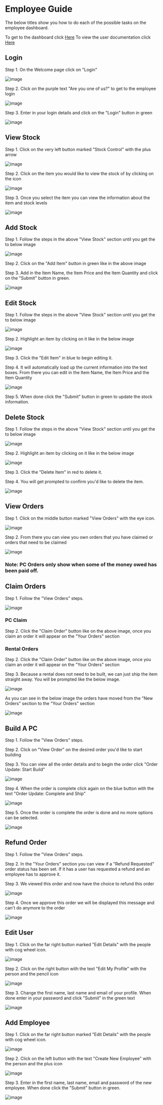 # Employee Guide

The below titles show you how to do each of the possible tasks on the employee dashboard.

To get to the dashboard click [Here](https://iamandyie.github.io/WeBuildPCs/)
To view the user documentation click [Here](https://iamandyie.github.io/WeBuildPCs/user)

## Login

Step 1. On the Welcome page click on "Login"

![image](https://raw.githubusercontent.com/IAmAndyIE/WeBuildPCs/master/docs/img/employee/Screen%20Shot%202021-04-25%20at%2020.26.13.png?token=ASXKTQP3IEESU4UZXIP77PDAR4AYI)

Step 2. Click on the purple text "Are you one of us?" to get to the employee login

![image](https://raw.githubusercontent.com/IAmAndyIE/WeBuildPCs/master/docs/img/employee/Screen%20Shot%202021-04-25%20at%2020.26.22.png?token=ASXKTQOUHQBFGUM55O4YK2DAR4BII)

Step 3. Enter in your login details and click on the "Login" button in green

![image](https://raw.githubusercontent.com/IAmAndyIE/WeBuildPCs/master/docs/img/employee/Screen%20Shot%202021-04-25%20at%2020.26.40.png?token=ASXKTQJHZNTAATX63LLCSD3AR4CHK)

## View Stock

Step 1. Click on the very left button marked "Stock Control" with the plus arrow

![image](https://raw.githubusercontent.com/IAmAndyIE/WeBuildPCs/master/docs/img/employee/Screen%20Shot%202021-04-25%20at%2020.27.38.png?token=ASXKTQJ5T4XHONVHGRHOXXTAR4CLM)

Step 2. Click on the item you would like to view the stock of by clicking on the icon

![image](https://raw.githubusercontent.com/IAmAndyIE/WeBuildPCs/master/docs/img/employee/Screen%20Shot%202021-04-25%20at%2020.27.47.png?token=ASXKTQI7THMZ22LW26V4GM3AR4EXI)

Step 3. Once you select the item you can view the information about the item and stock levels

![image](https://raw.githubusercontent.com/IAmAndyIE/WeBuildPCs/master/docs/img/employee/Screen%20Shot%202021-04-25%20at%2020.27.58.png?token=ASXKTQN6G4YGRAMVEL3OH2TAR4GQW)

## Add Stock

Step 1. Follow the steps in the above "View Stock" section until you get the to below image

![image](https://raw.githubusercontent.com/IAmAndyIE/WeBuildPCs/master/docs/img/employee/Screen%20Shot%202021-04-25%20at%2020.27.58.png?token=ASXKTQN6G4YGRAMVEL3OH2TAR4GQW)

Step 2. Click on the "Add Item" button in green like in the above image

Step 3. Add in the Item Name, the Item Price and the Item Quantity and click on the "Submit" button in green.

![image](https://raw.githubusercontent.com/IAmAndyIE/WeBuildPCs/master/docs/img/employee/Screen%20Shot%202021-04-25%20at%2020.31.15.png?token=ASXKTQKQVPHUWT4XR7BAKR3AR4HAK)

## Edit Stock

Step 1. Follow the steps in the above "View Stock" section until you get the to below image

![image](https://raw.githubusercontent.com/IAmAndyIE/WeBuildPCs/master/docs/img/employee/Screen%20Shot%202021-04-25%20at%2020.27.58.png?token=ASXKTQN6G4YGRAMVEL3OH2TAR4GQW)

Step 2. Highlight an item by clicking on it like in the below image

![image](https://raw.githubusercontent.com/IAmAndyIE/WeBuildPCs/master/docs/img/employee/Screen%20Shot%202021-04-25%20at%2020.31.30.png?token=ASXKTQOO4OZO2CGIQCQOSA3AR4H6Y)

Step 3. Click the "Edit Item" in blue to begin editing it.

Step 4. It will automatically load up the current information into the text boxes.  From there you can edit in the Item Name, the Item Price and the Item Quantity

![image](https://raw.githubusercontent.com/IAmAndyIE/WeBuildPCs/master/docs/img/employee/Screen%20Shot%202021-04-25%20at%2020.31.44.png?token=ASXKTQI66XUEXYOBEWIZ7M3AR4IFY)

Step 5. When done click the "Submit" button in green to update the stock information.

## Delete Stock

Step 1. Follow the steps in the above "View Stock" section until you get the to below image

![image](https://raw.githubusercontent.com/IAmAndyIE/WeBuildPCs/master/docs/img/employee/Screen%20Shot%202021-04-25%20at%2020.27.58.png?token=ASXKTQN6G4YGRAMVEL3OH2TAR4GQW)

Step 2. Highlight an item by clicking on it like in the below image

![image](https://raw.githubusercontent.com/IAmAndyIE/WeBuildPCs/master/docs/img/employee/Screen%20Shot%202021-04-25%20at%2020.31.30.png?token=ASXKTQOO4OZO2CGIQCQOSA3AR4H6Y)

Step 3. Click the "Delete Item" in red to delete it.

Step 4. You will get prompted to confirm you'd like to delete the item.

![image](https://raw.githubusercontent.com/IAmAndyIE/WeBuildPCs/master/docs/img/employee/Screen%20Shot%202021-04-25%20at%2020.32.07.png?token=ASXKTQPDOOOC2TX7LKTY4D3AR4IOI)

## View Orders

Step 1. Click on the middle button marked "View Orders" with the eye icon.

![image](https://raw.githubusercontent.com/IAmAndyIE/WeBuildPCs/master/docs/img/employee/Screen%20Shot%202021-04-25%20at%2020.27.38.png?token=ASXKTQJ5T4XHONVHGRHOXXTAR4CLM)

Step 2. From there you can view you own orders that you have claimed or orders that need to be claimed

![image](https://raw.githubusercontent.com/IAmAndyIE/WeBuildPCs/master/docs/img/employee/Screen%20Shot%202021-04-25%20at%2020.32.33.png?token=ASXKTQN5BKE4M5HK4S5GYQLAR4RBQ)

### Note: PC Orders only show when some of the money owed has been paid off.

## Claim Orders

Step 1. Follow the "View Orders" steps.

![image](https://raw.githubusercontent.com/IAmAndyIE/WeBuildPCs/master/docs/img/employee/Screen%20Shot%202021-04-25%20at%2020.32.33.png?token=ASXKTQN5BKE4M5HK4S5GYQLAR4RBQ)

### PC Claim

Step 2. Click the "Claim Order" button like on the above image, once you claim an order it will appear on the "Your Orders" section

### Rental Orders

Step 2. Click the "Claim Order" button like on the above image, once you claim an order it will appear on the "Your Orders" section

Step 3. Because a rental does not need to be built, we can just ship the item straight away.  You will be prompted like the below image.

![image](https://raw.githubusercontent.com/IAmAndyIE/WeBuildPCs/master/docs/img/employee/Screen%20Shot%202021-04-25%20at%2020.32.50.png?token=ASXKTQKWDGDMP3I2UHWDG73AR4SEK)

As you can see in the below image the orders have moved from the "New Orders" section to the "Your Orders" section

![image](https://raw.githubusercontent.com/IAmAndyIE/WeBuildPCs/master/docs/img/employee/Screen%20Shot%202021-04-25%20at%2020.32.59.png?token=ASXKTQP72QXCX7UCCW7NY63AR4SGE)

## Build A PC

Step 1. Follow the "View Orders" steps.

Step 2. Click on "View Order" on the desired order you'd like to start building

Step 3. You can view all the order details and to begin the order click "Order Update: Start Build"

![image](https://raw.githubusercontent.com/IAmAndyIE/WeBuildPCs/master/docs/img/employee/Screen%20Shot%202021-04-25%20at%2020.35.22.png?token=ASXKTQL6ZTNX56LOV7PMIXLAR4TBY)

Step 4. When the order is complete click again on the blue button with the text "Order Update: Complete and Ship"

![image](https://raw.githubusercontent.com/IAmAndyIE/WeBuildPCs/master/docs/img/employee/Screen%20Shot%202021-04-25%20at%2020.35.31.png?token=ASXKTQJXGUDFMC3CVRFHMULAR4TPY)

Step 5. Once the order is complete the order is done and no more options can be selected.

![image](https://raw.githubusercontent.com/IAmAndyIE/WeBuildPCs/master/docs/img/employee/Screen%20Shot%202021-04-25%20at%2020.35.40.png?token=ASXKTQOMZESOWLMZI2XPAJDAR4TS6)

## Refund Order

Step 1. Follow the "View Orders" steps.

Step 2. In the "Your Orders" section you can view if a "Refund Requested" order status has been set.  If it has a user has requested a refund and an employee has to approve it. 

Step 3. We viewed this order and now have the choice to refund this order

![image](https://raw.githubusercontent.com/IAmAndyIE/WeBuildPCs/master/docs/img/employee/Screen%20Shot%202021-04-25%20at%2020.32.59.png?token=ASXKTQP72QXCX7UCCW7NY63AR4SGE)

Step 4. Once we approve this order we will be displayed this message and can't do anymore to the order

![image](https://raw.githubusercontent.com/IAmAndyIE/WeBuildPCs/master/docs/img/employee/Screen%20Shot%202021-04-25%20at%2020.35.09.png?token=ASXKTQOG36JKMSWU44324PTAR4S4W)

## Edit User

Step 1. Click on the far right button marked "Edit Details" with the people with cog wheel icon.

![image](https://raw.githubusercontent.com/IAmAndyIE/WeBuildPCs/master/docs/img/employee/Screen%20Shot%202021-04-25%20at%2020.27.38.png?token=ASXKTQJ5T4XHONVHGRHOXXTAR4CLM)

Step 2. Click on the right button with the text "Edit My Profile" with the person and the pencil icon

![image](https://raw.githubusercontent.com/IAmAndyIE/WeBuildPCs/master/docs/img/employee/Screen%20Shot%202021-04-25%20at%2020.35.55.png?token=ASXKTQMVRQETT3XO7EITW4DAR4T2U)

Step 3. Change the first name, last name and email of your profile.  When done enter in your password and click "Submit" in the green text

![image](https://raw.githubusercontent.com/IAmAndyIE/WeBuildPCs/master/docs/img/employee/Screen%20Shot%202021-04-25%20at%2020.36.04.png?token=ASXKTQLCA2XQQJQIYOGJNM3AR4T5O)

## Add Employee

Step 1. Click on the far right button marked "Edit Details" with the people with cog wheel icon.

![image](https://raw.githubusercontent.com/IAmAndyIE/WeBuildPCs/master/docs/img/employee/Screen%20Shot%202021-04-25%20at%2020.27.38.png?token=ASXKTQJ5T4XHONVHGRHOXXTAR4CLM)

Step 2. Click on the left button with the text "Create New Employee" with the person and the plus icon

![image](https://raw.githubusercontent.com/IAmAndyIE/WeBuildPCs/master/docs/img/employee/Screen%20Shot%202021-04-25%20at%2020.35.55.png?token=ASXKTQMVRQETT3XO7EITW4DAR4T2U)

Step 3. Enter in the first name, last name, email and password of the new employee.  When done click the "Submit" button in green.

![image](https://raw.githubusercontent.com/IAmAndyIE/WeBuildPCs/master/docs/img/employee/Screen%20Shot%202021-04-25%20at%2020.36.21.png?token=ASXKTQKGBREFKJSV64X4SGTAR4UC6)
